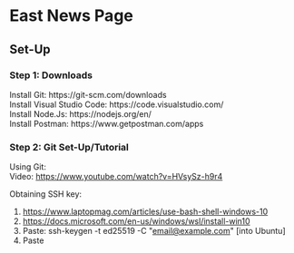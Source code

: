 # East News Page

<h2>Set-Up</h2>
<p>
  <h3>Step 1: Downloads</h3>
  Install Git: https://git-scm.com/downloads <br>
  Install Visual Studio Code: https://code.visualstudio.com/ <br>
  Install Node.Js: https://nodejs.org/en/ <br>
  Install Postman: https://www.getpostman.com/apps
  <h3>Step 2: Git Set-Up/Tutorial</h3>
  
  Using Git: <br>
  Video: https://www.youtube.com/watch?v=HVsySz-h9r4 <br>
  
  Obtaining SSH key:
  1) https://www.laptopmag.com/articles/use-bash-shell-windows-10
  2) https://docs.microsoft.com/en-us/windows/wsl/install-win10
  3) Paste: ssh-keygen -t ed25519 -C "email@example.com" [into Ubuntu]
  4) Paste
  
  
</p>
